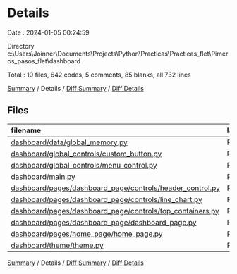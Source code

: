 # Details

Date : 2024-01-05 00:24:59

Directory c:\\Users\\Joinner\\Documents\\Projects\\Python\\Practicas\\Practicas_flet\\Pimeros_pasos_flet\\dashboard

Total : 10 files,  642 codes, 5 comments, 85 blanks, all 732 lines

[Summary](results.md) / Details / [Diff Summary](diff.md) / [Diff Details](diff-details.md)

## Files
| filename | language | code | comment | blank | total |
| :--- | :--- | ---: | ---: | ---: | ---: |
| [dashboard/data/global_memory.py](/dashboard/data/global_memory.py) | Python | 6 | 0 | 2 | 8 |
| [dashboard/global_controls/custom_button.py](/dashboard/global_controls/custom_button.py) | Python | 26 | 0 | 4 | 30 |
| [dashboard/global_controls/menu_control.py](/dashboard/global_controls/menu_control.py) | Python | 145 | 2 | 13 | 160 |
| [dashboard/main.py](/dashboard/main.py) | Python | 33 | 0 | 10 | 43 |
| [dashboard/pages/dashboard_page/controls/header_control.py](/dashboard/pages/dashboard_page/controls/header_control.py) | Python | 73 | 0 | 9 | 82 |
| [dashboard/pages/dashboard_page/controls/line_chart.py](/dashboard/pages/dashboard_page/controls/line_chart.py) | Python | 135 | 1 | 13 | 149 |
| [dashboard/pages/dashboard_page/controls/top_containers.py](/dashboard/pages/dashboard_page/controls/top_containers.py) | Python | 64 | 0 | 8 | 72 |
| [dashboard/pages/dashboard_page/dashboard_page.py](/dashboard/pages/dashboard_page/dashboard_page.py) | Python | 60 | 0 | 5 | 65 |
| [dashboard/pages/home_page/home_page.py](/dashboard/pages/home_page/home_page.py) | Python | 24 | 0 | 5 | 29 |
| [dashboard/theme/theme.py](/dashboard/theme/theme.py) | Python | 76 | 2 | 16 | 94 |

[Summary](results.md) / Details / [Diff Summary](diff.md) / [Diff Details](diff-details.md)